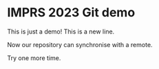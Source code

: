 # IMPRS 2023 Git demo

This is just a demo!
This is a new line. 

Now our repository can synchronise with a remote.

Try one more time.